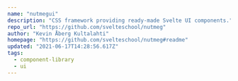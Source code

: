 ```yaml
---
name: "nutmegui"
description: "CSS framework providing ready-made Svelte UI components."
repo_url: "https://github.com/svelteschool/nutmeg"
author: "Kevin Åberg Kultalahti"
homepage: "https://github.com/svelteschool/nutmeg#readme"
updated: "2021-06-17T14:28:56.617Z"
tags: 
  - component-library
  - ui
---
```

